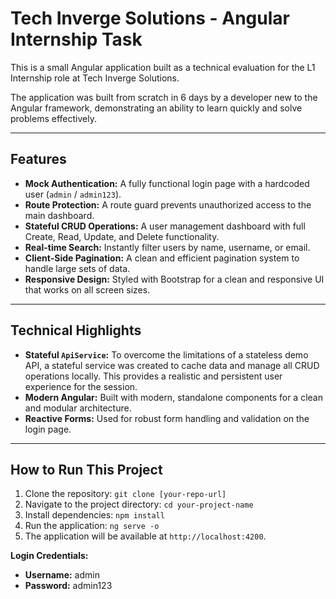 # Tech Inverge Solutions - Angular Internship Task

This is a small Angular application built as a technical evaluation for the L1 Internship role at Tech Inverge Solutions.

The application was built from scratch in 6 days by a developer new to the Angular framework, demonstrating an ability to learn quickly and solve problems effectively.

---

## Features

-   **Mock Authentication:** A fully functional login page with a hardcoded user (`admin` / `admin123`).
-   **Route Protection:** A route guard prevents unauthorized access to the main dashboard.
-   **Stateful CRUD Operations:** A user management dashboard with full Create, Read, Update, and Delete functionality.
-   **Real-time Search:** Instantly filter users by name, username, or email.
-   **Client-Side Pagination:** A clean and efficient pagination system to handle large sets of data.
-   **Responsive Design:** Styled with Bootstrap for a clean and responsive UI that works on all screen sizes.

---

## Technical Highlights

-   **Stateful `ApiService`:** To overcome the limitations of a stateless demo API, a stateful service was created to cache data and manage all CRUD operations locally. This provides a realistic and persistent user experience for the session.
-   **Modern Angular:** Built with modern, standalone components for a clean and modular architecture.
-   **Reactive Forms:** Used for robust form handling and validation on the login page.

---

## How to Run This Project

1.  Clone the repository: `git clone [your-repo-url]`
2.  Navigate to the project directory: `cd your-project-name`
3.  Install dependencies: `npm install`
4.  Run the application: `ng serve -o`
5.  The application will be available at `http://localhost:4200`.

**Login Credentials:**
-   **Username:** admin
-   **Password:** admin123
